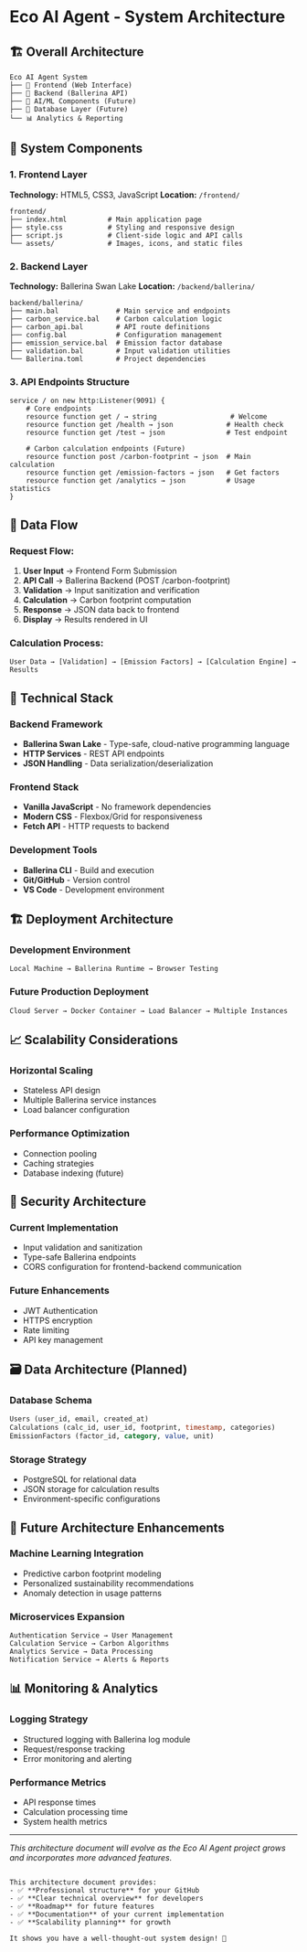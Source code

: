 # Eco AI Agent - System Architecture

## 🏗️ Overall Architecture

```
Eco AI Agent System
├── 📱 Frontend (Web Interface)
├── 🔧 Backend (Ballerina API)
├── 🧠 AI/ML Components (Future)
├── 💾 Database Layer (Future)
└── 📊 Analytics & Reporting
```

## 🎯 System Components

### 1. Frontend Layer
**Technology:** HTML5, CSS3, JavaScript
**Location:** `/frontend/`
```
frontend/
├── index.html          # Main application page
├── style.css           # Styling and responsive design
├── script.js           # Client-side logic and API calls
└── assets/             # Images, icons, and static files
```

### 2. Backend Layer  
**Technology:** Ballerina Swan Lake
**Location:** `/backend/ballerina/`
```
backend/ballerina/
├── main.bal              # Main service and endpoints
├── carbon_service.bal    # Carbon calculation logic
├── carbon_api.bal        # API route definitions
├── config.bal            # Configuration management
├── emission_service.bal  # Emission factor database
├── validation.bal        # Input validation utilities
└── Ballerina.toml        # Project dependencies
```

### 3. API Endpoints Structure
```ballerina
service / on new http:Listener(9091) {
    # Core endpoints
    resource function get / → string                  # Welcome
    resource function get /health → json             # Health check
    resource function get /test → json               # Test endpoint
    
    # Carbon calculation endpoints (Future)
    resource function post /carbon-footprint → json  # Main calculation
    resource function get /emission-factors → json   # Get factors
    resource function get /analytics → json          # Usage statistics
}
```

## 🔄 Data Flow

### Request Flow:
1. **User Input** → Frontend Form Submission
2. **API Call** → Ballerina Backend (POST /carbon-footprint)
3. **Validation** → Input sanitization and verification
4. **Calculation** → Carbon footprint computation
5. **Response** → JSON data back to frontend
6. **Display** → Results rendered in UI

### Calculation Process:
```
User Data → [Validation] → [Emission Factors] → [Calculation Engine] → Results
```

## 🧮 Technical Stack

### Backend Framework
- **Ballerina Swan Lake** - Type-safe, cloud-native programming language
- **HTTP Services** - REST API endpoints
- **JSON Handling** - Data serialization/deserialization

### Frontend Stack
- **Vanilla JavaScript** - No framework dependencies
- **Modern CSS** - Flexbox/Grid for responsiveness
- **Fetch API** - HTTP requests to backend

### Development Tools
- **Ballerina CLI** - Build and execution
- **Git/GitHub** - Version control
- **VS Code** - Development environment

## 🏗️ Deployment Architecture

### Development Environment
```
Local Machine → Ballerina Runtime → Browser Testing
```

### Future Production Deployment
```
Cloud Server → Docker Container → Load Balancer → Multiple Instances
```

## 📈 Scalability Considerations

### Horizontal Scaling
- Stateless API design
- Multiple Ballerina service instances
- Load balancer configuration

### Performance Optimization
- Connection pooling
- Caching strategies
- Database indexing (future)

## 🔐 Security Architecture

### Current Implementation
- Input validation and sanitization
- Type-safe Ballerina endpoints
- CORS configuration for frontend-backend communication

### Future Enhancements
- JWT Authentication
- HTTPS encryption
- Rate limiting
- API key management

## 🗃️ Data Architecture (Planned)

### Database Schema
```sql
Users (user_id, email, created_at)
Calculations (calc_id, user_id, footprint, timestamp, categories)
EmissionFactors (factor_id, category, value, unit)
```

### Storage Strategy
- PostgreSQL for relational data
- JSON storage for calculation results
- Environment-specific configurations

## 🚀 Future Architecture Enhancements

### Machine Learning Integration
- Predictive carbon footprint modeling
- Personalized sustainability recommendations
- Anomaly detection in usage patterns

### Microservices Expansion
```
Authentication Service → User Management
Calculation Service → Carbon Algorithms
Analytics Service → Data Processing
Notification Service → Alerts & Reports
```

## 📊 Monitoring & Analytics

### Logging Strategy
- Structured logging with Ballerina log module
- Request/response tracking
- Error monitoring and alerting

### Performance Metrics
- API response times
- Calculation processing time
- System health metrics

---

*This architecture document will evolve as the Eco AI Agent project grows and incorporates more advanced features.*
```

This architecture document provides:
- ✅ **Professional structure** for your GitHub
- ✅ **Clear technical overview** for developers
- ✅ **Roadmap** for future features
- ✅ **Documentation** of your current implementation
- ✅ **Scalability planning** for growth

It shows you have a well-thought-out system design! 🚀
